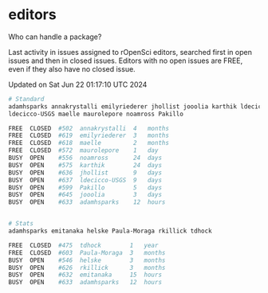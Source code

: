 # editors

Who can handle a package?

Last activity in issues assigned to rOpenSci editors, searched first in open
issues and then in closed issues. Editors with no open issues are FREE, even if
they also have no closed issue.


Updated on Sat Jun 22 01:17:10 UTC 2024

```bash
# Standard
adamhsparks annakrystalli emilyriederer jhollist jooolia karthik ldecicco
ldecicco-USGS maelle maurolepore noamross Pakillo

FREE  CLOSED  #502  annakrystalli  4   months
FREE  CLOSED  #619  emilyriederer  3   months
FREE  CLOSED  #618  maelle         2   months
FREE  CLOSED  #572  maurolepore    1   day
BUSY  OPEN    #556  noamross       24  days
BUSY  OPEN    #575  karthik        24  days
BUSY  OPEN    #636  jhollist       9   days
BUSY  OPEN    #637  ldecicco-USGS  9   days
BUSY  OPEN    #599  Pakillo        5   days
BUSY  OPEN    #645  jooolia        3   days
BUSY  OPEN    #633  adamhsparks    12  hours


# Stats
adamhsparks emitanaka helske Paula-Moraga rkillick tdhock

FREE  CLOSED  #475  tdhock        1   year
FREE  CLOSED  #603  Paula-Moraga  3   months
BUSY  OPEN    #546  helske        3   months
BUSY  OPEN    #626  rkillick      3   months
BUSY  OPEN    #632  emitanaka     15  hours
BUSY  OPEN    #633  adamhsparks   12  hours
```
